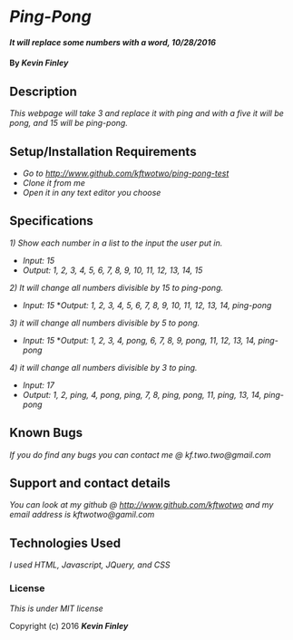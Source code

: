 # _Ping-Pong_

#### _It will replace some numbers with a word, 10/28/2016_

#### By _**Kevin Finley**_

## Description

_This webpage will take 3 and replace it with ping and with a five it will be pong, and 15 will be ping-pong._

## Setup/Installation Requirements

* _Go to http://www.github.com/kftwotwo/ping-pong-test_
* _Clone it from me_
* _Open it in any text editor you choose_

## Specifications

_1) Show each number in a list to the input the user put in._
* _Input: 15_
* _Output: 1, 2, 3, 4, 5, 6, 7, 8, 9, 10, 11, 12, 13, 14, 15_

_2) It will change all numbers divisible by 15 to ping-pong._
* _Input: 15_
*_Output: 1, 2, 3, 4, 5, 6, 7, 8, 9, 10, 11, 12, 13, 14, ping-pong_

_3) it will change all numbers divisible by 5 to pong._
* _Input: 15_
*_Output: 1, 2, 3, 4, pong, 6, 7, 8, 9, pong, 11, 12, 13, 14, ping-pong_

_4) it will change all numbers divisible by 3 to ping._
* _Input: 17_
* _Output: 1, 2, ping, 4, pong, ping, 7, 8, ping, pong, 11, ping, 13, 14, ping-pong_

## Known Bugs

_If you do find any bugs you can contact me @ kf.two.two@gmail.com_

## Support and contact details

_You can look at my github @ http://www.github.com/kftwotwo and my email address is kftwotwo@gamil.com_

## Technologies Used

_I used HTML, Javascript, JQuery, and CSS_

### License

*This is under MIT license*

Copyright (c) 2016 **_Kevin Finley_**
